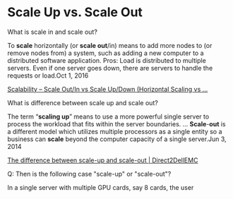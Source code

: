 # Scale Up vs. Scale Out

What is scale in and scale out?

To **scale** horizontally (or **scale out**/in) means to add more nodes to (or remove nodes from) a system, such as adding a new computer to a distributed software application. Pros: Load is distributed to multiple servers. Even if one server goes down, there are servers to handle the requests or load.Oct 1, 2016

[Scalability – Scale Out/In vs Scale Up/Down (Horizontal Scaling vs ...](http://www.nitrix-reloaded.com/2016/10/01/scalability-scale-outin-vs-scale-updown-horizontal-scaling-vs-vertical-scaling/)

What is difference between scale up and scale out?

The term “**scaling up**” means to use a more powerful single server to process the workload that fits within the server boundaries. ... **Scale**-**out** is a different model which utilizes multiple processors as a single entity so a business can **scale** beyond the computer capacity of a single server.Jun 3, 2014

[The difference between scale-up and scale-out | Direct2DellEMC](https://blog.dellemc.com/en-us/the-difference-between-scale-up-and-scale-out/)

Q: Then is the following case "scale-up" or "scale-out"?

In a single server with multiple GPU cards, say 8 cards, the user 